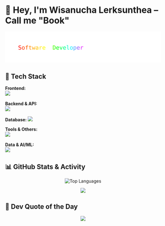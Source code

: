 
# 👋 Hey, I'm Wisanucha Lerksunthea – Call me "Book"


<div align="center">
  <img src="https://raw.githubusercontent.com/wsnc-lst/wsnc-lst/main/skills.svg" alt="Software Developer" />
</div>



</div>

## 🧰 Tech Stack

**Frontend:**  
<img src="https://skillicons.dev/icons?i=html,css,js,ts,vue,nuxt,react,tailwind,angular" />

**Backend & API:**  
<img src="https://skillicons.dev/icons?i=nodejs,express,php" />

**Database:**
<img src="https://skillicons.dev/icons?i=mysql,postgres" />

**Tools & Others:**  
<img src="https://skillicons.dev/icons?i=git,github,vscode,postman,bun" />

**Data & AI/ML:**  
<img src="https://skillicons.dev/icons?i=python,pandas,numpy" />

## 📊 GitHub Stats & Activity


<p align="center">
  <img src="https://github-readme-stats.vercel.app/api/top-langs/?username=wsnc-lst&layout=compact&theme=tokyonight" alt="Top Languages" height="150" />
</p>


<p align="center">
  <img src="https://github-readme-activity-graph.vercel.app/graph?username=wsnc-lst&theme=tokyo-night" />
</p>

## 💬 Dev Quote of the Day
<p align="center">
  <img src="https://quotes-github-readme.vercel.app/api?type=horizontal&theme=tokyonight" />
</p>


